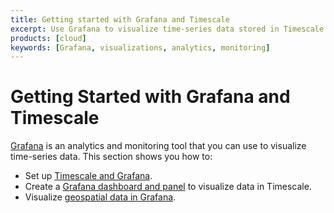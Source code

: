 ```yaml
---
title: Getting started with Grafana and Timescale
excerpt: Use Grafana to visualize time-series data stored in Timescale
products: [cloud]
keywords: [Grafana, visualizations, analytics, monitoring]
---
```


# Getting Started with Grafana and Timescale

[Grafana][grafana-website] is an analytics and monitoring tool that
you can use to visualize time-series data. This section shows you how to:

*   Set up [Timescale and Grafana][install-grafana].
*   Create a [Grafana dashboard and panel][tutorial-grafana-dashboards] to
    visualize data in Timescale.
*   Visualize [geospatial data in Grafana][tutorial-grafana-geospatial].

[grafana-website]: https://www.grafana.com
[install-grafana]: /tutorials/:currentVersion:/grafana/installation
[tutorial-grafana-dashboards]: /tutorials/:currentVersion:/grafana/create-dashboard-and-panel/
[tutorial-grafana-geospatial]: /tutorials/:currentVersion:/grafana/geospatial-dashboards/
